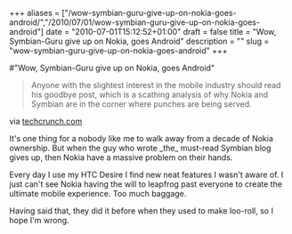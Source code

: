 +++
aliases = ["/wow-symbian-guru-give-up-on-nokia-goes-android/","/2010/07/01/wow-symbian-guru-give-up-on-nokia-goes-android"]
date = "2010-07-01T15:12:52+01:00"
draft = false
title = "Wow, Symbian-Guru give up on Nokia, goes Android"
description = ""
slug = "wow-symbian-guru-give-up-on-nokia-goes-android"
+++

#"Wow, Symbian-Guru give up on Nokia, goes Android"


 <div class="posterous_bookmarklet_entry">
 <blockquote class="posterous_short_quote">Anyone with the slightest interest in the mobile industry should read his goodbye post, which is a scathing analysis of why Nokia and Symbian are in the corner where punches are being served.</blockquote>

<div class="posterous_quote_citation">via <a href="http://techcrunch.com/2010/07/01/self-declared-longtime-nokia-and-symbian-fanboy-gives-up-goes-android/?utm_source=TweetMeme&amp;utm_medium=widget&amp;utm_campaign=retweetbutton">techcrunch.com</a></div>
 <p>It's one thing for a nobody like me to walk away from a decade of Nokia ownership. But when the guy who wrote _the_ must-read Symbian blog gives up, then Nokia have a massive problem on their hands.
</p><p>Every day I use my HTC Desire I find new neat features I wasn't aware of. I just can't see Nokia having the will to leapfrog past everyone to create the ultimate mobile experience. Too much baggage.
</p><p>Having said that, they did it before when they used to make loo-roll, so I hope I'm wrong.</p></div>
 
